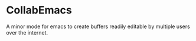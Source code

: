 CollabEmacs
===========

A minor mode for emacs to create buffers readily editable by multiple users over the internet.
